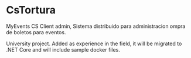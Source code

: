 # CsTortura
MyEvents CS Client admin, Sistema distribuido para administracion ompra de boletos para eventos.

University project.
Added as experience in the field, it will be migrated to .NET Core and will include sample docker files.
